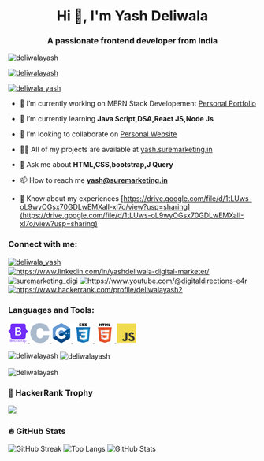 <h1 align="center">Hi 👋, I'm Yash Deliwala</h1>
<h3 align="center">A passionate frontend developer from India</h3>

<p align="left"> <img src="https://komarev.com/ghpvc/?username=deliwalayash&label=Profile%20views&color=0e75b6&style=flat" alt="deliwalayash" /> </p>

<p align="left"> <a href="https://github.com/ryo-ma/github-profile-trophy"><img src="https://github-profile-trophy.vercel.app/?username=deliwalayash" alt="deliwalayash" /></a> </p>

<p align="left"> <a href="https://twitter.com/deliwala_yash" target="blank"><img src="https://img.shields.io/twitter/follow/deliwala_yash?logo=twitter&style=for-the-badge" alt="deliwala_yash" /></a> </p>

- 🔭 I’m currently working on MERN Stack Developement [Personal Portfolio](https://yash.suremarketing.in/)

- 🌱 I’m currently learning **Java Script,DSA,React JS,Node Js**

- 👯 I’m looking to collaborate on [Personal Website](suremarketing.in)

- 👨‍💻 All of my projects are available at [yash.suremarketing.in](yash.suremarketing.in)

- 💬 Ask me about **HTML,CSS,bootstrap,J Query**

- 📫 How to reach me **yash@suremarketing.in**

- 📄 Know about my experiences [https://drive.google.com/file/d/1tLUws-oL9wyOGsx70GDLwEMXalI-xl7o/view?usp=sharing](https://drive.google.com/file/d/1tLUws-oL9wyOGsx70GDLwEMXalI-xl7o/view?usp=sharing)

<h3 align="left">Connect with me:</h3>
<p align="left">
<a href="https://twitter.com/deliwala_yash" target="blank"><img align="center" src="https://raw.githubusercontent.com/rahuldkjain/github-profile-readme-generator/master/src/images/icons/Social/twitter.svg" alt="deliwala_yash" height="30" width="40" /></a>
<a href="https://linkedin.com/in/https://www.linkedin.com/in/yashdeliwala-digital-marketer/" target="blank"><img align="center" src="https://raw.githubusercontent.com/rahuldkjain/github-profile-readme-generator/master/src/images/icons/Social/linked-in-alt.svg" alt="https://www.linkedin.com/in/yashdeliwala-digital-marketer/" height="30" width="40" /></a>
<a href="https://instagram.com/suremarketing_digi" target="blank"><img align="center" src="https://raw.githubusercontent.com/rahuldkjain/github-profile-readme-generator/master/src/images/icons/Social/instagram.svg" alt="suremarketing_digi" height="30" width="40" /></a>
<a href="https://www.youtube.com/c/https://www.youtube.com/@digitaldirections-e4r" target="blank"><img align="center" src="https://raw.githubusercontent.com/rahuldkjain/github-profile-readme-generator/master/src/images/icons/Social/youtube.svg" alt="https://www.youtube.com/@digitaldirections-e4r" height="30" width="40" /></a>
<a href="https://www.hackerrank.com/profile/yashdeliwala10" target="blank"><img align="center" src="https://raw.githubusercontent.com/rahuldkjain/github-profile-readme-generator/master/src/images/icons/Social/hackerrank.svg" alt="https://www.hackerrank.com/profile/deliwalayash2" height="30" width="40" /></a>
</p>

<h3 align="left">Languages and Tools:</h3>
<p align="left"> <a href="https://getbootstrap.com" target="_blank" rel="noreferrer"> <img src="https://raw.githubusercontent.com/devicons/devicon/master/icons/bootstrap/bootstrap-plain-wordmark.svg" alt="bootstrap" width="40" height="40"/> </a> <a href="https://www.cprogramming.com/" target="_blank" rel="noreferrer"> <img src="https://raw.githubusercontent.com/devicons/devicon/master/icons/c/c-original.svg" alt="c" width="40" height="40"/> </a> <a href="https://www.w3schools.com/cpp/" target="_blank" rel="noreferrer"> <img src="https://raw.githubusercontent.com/devicons/devicon/master/icons/cplusplus/cplusplus-original.svg" alt="cplusplus" width="40" height="40"/> </a> <a href="https://www.w3schools.com/css/" target="_blank" rel="noreferrer"> <img src="https://raw.githubusercontent.com/devicons/devicon/master/icons/css3/css3-original-wordmark.svg" alt="css3" width="40" height="40"/> </a> <a href="https://www.w3.org/html/" target="_blank" rel="noreferrer"> <img src="https://raw.githubusercontent.com/devicons/devicon/master/icons/html5/html5-original-wordmark.svg" alt="html5" width="40" height="40"/> </a> <a href="https://developer.mozilla.org/en-US/docs/Web/JavaScript" target="_blank" rel="noreferrer"> <img src="https://raw.githubusercontent.com/devicons/devicon/master/icons/javascript/javascript-original.svg" alt="javascript" width="40" height="40"/> </a> </p>

<p><img align="left" src="https://github-readme-stats.vercel.app/api/top-langs?username=deliwalayash&show_icons=true&locale=en&layout=compact" alt="deliwalayash" /></p>

<p>&nbsp;<img align="center" src="https://github-readme-stats.vercel.app/api?username=deliwalayash&show_icons=true&locale=en" alt="deliwalayash" /></p>

<p><img align="center" src="https://github-readme-streak-stats.herokuapp.com/?user=deliwalayash&" alt="deliwalayash" /></p>

### 🧠 HackerRank Trophy

<img src="https://github.com/BEPb/BEPb/blob/main/src/hackerrank-logo.jpg" width="200"/>


### 🔥 GitHub Stats

![GitHub Streak](https://github-readme-streak-stats.herokuapp.com?user=yashdeliwala10&theme=tokyonight&hide_border=false)
![Top Langs](https://github-readme-stats.vercel.app/api/top-langs/?username=yashdeliwala10&layout=compact&theme=tokyonight)
![GitHub Stats](https://github-readme-stats.vercel.app/api?username=yashdeliwala10&show_icons=true&theme=tokyonight)

